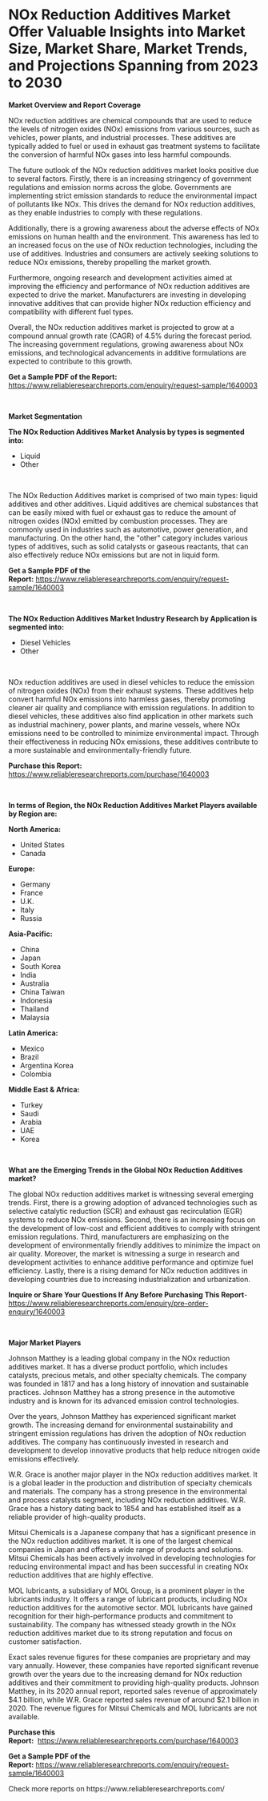 <p><h1>NOx Reduction Additives Market Offer Valuable Insights into Market Size, Market Share, Market Trends, and Projections Spanning from 2023 to 2030</h1></p><p><strong>Market Overview and Report Coverage</strong></p>
<p><p>NOx reduction additives are chemical compounds that are used to reduce the levels of nitrogen oxides (NOx) emissions from various sources, such as vehicles, power plants, and industrial processes. These additives are typically added to fuel or used in exhaust gas treatment systems to facilitate the conversion of harmful NOx gases into less harmful compounds.</p><p>The future outlook of the NOx reduction additives market looks positive due to several factors. Firstly, there is an increasing stringency of government regulations and emission norms across the globe. Governments are implementing strict emission standards to reduce the environmental impact of pollutants like NOx. This drives the demand for NOx reduction additives, as they enable industries to comply with these regulations.</p><p>Additionally, there is a growing awareness about the adverse effects of NOx emissions on human health and the environment. This awareness has led to an increased focus on the use of NOx reduction technologies, including the use of additives. Industries and consumers are actively seeking solutions to reduce NOx emissions, thereby propelling the market growth.</p><p>Furthermore, ongoing research and development activities aimed at improving the efficiency and performance of NOx reduction additives are expected to drive the market. Manufacturers are investing in developing innovative additives that can provide higher NOx reduction efficiency and compatibility with different fuel types.</p><p>Overall, the NOx reduction additives market is projected to grow at a compound annual growth rate (CAGR) of 4.5% during the forecast period. The increasing government regulations, growing awareness about NOx emissions, and technological advancements in additive formulations are expected to contribute to this growth.</p></p>
<p><strong>Get a Sample PDF of the Report:</strong> <a href="https://www.reliableresearchreports.com/enquiry/request-sample/1640003">https://www.reliableresearchreports.com/enquiry/request-sample/1640003</a></p>
<p>&nbsp;</p>
<p><strong>Market Segmentation</strong></p>
<p><strong>The NOx Reduction Additives Market Analysis by types is segmented into:</strong></p>
<p><ul><li>Liquid</li><li>Other</li></ul></p>
<p>&nbsp;</p>
<p><p>The NOx Reduction Additives market is comprised of two main types: liquid additives and other additives. Liquid additives are chemical substances that can be easily mixed with fuel or exhaust gas to reduce the amount of nitrogen oxides (NOx) emitted by combustion processes. They are commonly used in industries such as automotive, power generation, and manufacturing. On the other hand, the "other" category includes various types of additives, such as solid catalysts or gaseous reactants, that can also effectively reduce NOx emissions but are not in liquid form.</p></p>
<p><strong>Get a Sample PDF of the Report:</strong>&nbsp;<a href="https://www.reliableresearchreports.com/enquiry/request-sample/1640003">https://www.reliableresearchreports.com/enquiry/request-sample/1640003</a></p>
<p>&nbsp;</p>
<p><strong>The NOx Reduction Additives Market Industry Research by Application is segmented into:</strong></p>
<p><ul><li>Diesel Vehicles</li><li>Other</li></ul></p>
<p>&nbsp;</p>
<p><p>NOx reduction additives are used in diesel vehicles to reduce the emission of nitrogen oxides (NOx) from their exhaust systems. These additives help convert harmful NOx emissions into harmless gases, thereby promoting cleaner air quality and compliance with emission regulations. In addition to diesel vehicles, these additives also find application in other markets such as industrial machinery, power plants, and marine vessels, where NOx emissions need to be controlled to minimize environmental impact. Through their effectiveness in reducing NOx emissions, these additives contribute to a more sustainable and environmentally-friendly future.</p></p>
<p><strong>Purchase this Report:</strong>&nbsp; <a href="https://www.reliableresearchreports.com/purchase/1640003">https://www.reliableresearchreports.com/purchase/1640003</a></p>
<p>&nbsp;</p>
<p><strong>In terms of Region, the NOx Reduction Additives Market Players available by Region are:</strong></p>
<p>
    <p> <strong> North America: </strong>
        <ul>
            <li>United States</li>
            <li>Canada</li>
        </ul>
        </p> 
    <p> <strong> Europe: </strong>
        <ul>
            <li>Germany</li>
            <li>France</li>
            <li>U.K.</li>
            <li>Italy</li>
            <li>Russia</li>
        </ul>
        </p> 
    <p> <strong> Asia-Pacific: </strong>
        <ul>
            <li>China</li>
            <li>Japan</li>
            <li>South Korea</li>
            <li>India</li>
            <li>Australia</li>
            <li>China Taiwan</li>
            <li>Indonesia</li>
            <li>Thailand</li>
            <li>Malaysia</li>
        </ul>
        </p> 
    <p> <strong> Latin America: </strong>
        <ul>
            <li>Mexico</li>
            <li>Brazil</li>
            <li>Argentina Korea</li>
            <li>Colombia</li>
        </ul>
        </p> 
    <p> <strong> Middle East & Africa: </strong>
        <ul>
            <li>Turkey</li>
            <li>Saudi</li>
            <li>Arabia</li>
            <li>UAE</li>
            <li>Korea</li>
        </ul>
    </p>
    </p>
<p>&nbsp;</p>
<p><strong>What are the Emerging Trends in the Global NOx Reduction Additives market?</strong></p>
<p><p>The global NOx reduction additives market is witnessing several emerging trends. First, there is a growing adoption of advanced technologies such as selective catalytic reduction (SCR) and exhaust gas recirculation (EGR) systems to reduce NOx emissions. Second, there is an increasing focus on the development of low-cost and efficient additives to comply with stringent emission regulations. Third, manufacturers are emphasizing on the development of environmentally friendly additives to minimize the impact on air quality. Moreover, the market is witnessing a surge in research and development activities to enhance additive performance and optimize fuel efficiency. Lastly, there is a rising demand for NOx reduction additives in developing countries due to increasing industrialization and urbanization.</p></p>
<p><strong>Inquire or Share Your Questions If Any Before Purchasing This Report</strong>- <a href="https://www.reliableresearchreports.com/enquiry/pre-order-enquiry/1640003">https://www.reliableresearchreports.com/enquiry/pre-order-enquiry/1640003</a></p>
<p>&nbsp;</p>
<p><strong>Major Market Players</strong></p>
<p><p>Johnson Matthey is a leading global company in the NOx reduction additives market. It has a diverse product portfolio, which includes catalysts, precious metals, and other specialty chemicals. The company was founded in 1817 and has a long history of innovation and sustainable practices. Johnson Matthey has a strong presence in the automotive industry and is known for its advanced emission control technologies.</p><p>Over the years, Johnson Matthey has experienced significant market growth. The increasing demand for environmental sustainability and stringent emission regulations has driven the adoption of NOx reduction additives. The company has continuously invested in research and development to develop innovative products that help reduce nitrogen oxide emissions effectively.</p><p>W.R. Grace is another major player in the NOx reduction additives market. It is a global leader in the production and distribution of specialty chemicals and materials. The company has a strong presence in the environmental and process catalysts segment, including NOx reduction additives. W.R. Grace has a history dating back to 1854 and has established itself as a reliable provider of high-quality products.</p><p>Mitsui Chemicals is a Japanese company that has a significant presence in the NOx reduction additives market. It is one of the largest chemical companies in Japan and offers a wide range of products and solutions. Mitsui Chemicals has been actively involved in developing technologies for reducing environmental impact and has been successful in creating NOx reduction additives that are highly effective.</p><p>MOL lubricants, a subsidiary of MOL Group, is a prominent player in the lubricants industry. It offers a range of lubricant products, including NOx reduction additives for the automotive sector. MOL lubricants have gained recognition for their high-performance products and commitment to sustainability. The company has witnessed steady growth in the NOx reduction additives market due to its strong reputation and focus on customer satisfaction.</p><p>Exact sales revenue figures for these companies are proprietary and may vary annually. However, these companies have reported significant revenue growth over the years due to the increasing demand for NOx reduction additives and their commitment to providing high-quality products. Johnson Matthey, in its 2020 annual report, reported sales revenue of approximately $4.1 billion, while W.R. Grace reported sales revenue of around $2.1 billion in 2020. The revenue figures for Mitsui Chemicals and MOL lubricants are not available.</p></p>
<p><strong>Purchase this Report:</strong>&nbsp;&nbsp;<a href="https://www.reliableresearchreports.com/purchase/1640003">https://www.reliableresearchreports.com/purchase/1640003</a></p>
<p></p>
<p><strong>Get a Sample PDF of the Report:</strong>&nbsp;<a href="https://www.reliableresearchreports.com/enquiry/request-sample/1640003">https://www.reliableresearchreports.com/enquiry/request-sample/1640003</a></p>
<p>Check more reports on https://www.reliableresearchreports.com/</p>